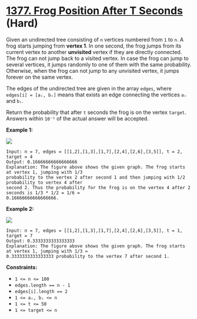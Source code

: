# [1377. Frog Position After T Seconds][link] (Hard)

[link]: https://leetcode.com/problems/frog-position-after-t-seconds/

Given an undirected tree consisting of `n` vertices numbered from `1` to `n`. A frog starts jumping
from **vertex 1**. In one second, the frog jumps from its current vertex to another **unvisited**
vertex if they are directly connected. The frog can not jump back to a visited vertex. In case the
frog can jump to several vertices, it jumps randomly to one of them with the same probability.
Otherwise, when the frog can not jump to any unvisited vertex, it jumps forever on the same vertex.

The edges of the undirected tree are given in the array `edges`, where `edges[i] = [aᵢ, bᵢ]` means
that exists an edge connecting the vertices `aᵢ` and `bᵢ`.

Return the probability that after `t` seconds the frog is on the vertex `target`. Answers within
`10⁻⁵` of the actual answer will be accepted.

**Example 1:**

![](https://assets.leetcode.com/uploads/2021/12/21/frog1.jpg)

```
Input: n = 7, edges = [[1,2],[1,3],[1,7],[2,4],[2,6],[3,5]], t = 2, target = 4
Output: 0.16666666666666666
Explanation: The figure above shows the given graph. The frog starts at vertex 1, jumping with 1/3
probability to the vertex 2 after second 1 and then jumping with 1/2 probability to vertex 4 after
second 2. Thus the probability for the frog is on the vertex 4 after 2 seconds is 1/3 * 1/2 = 1/6 =
0.16666666666666666.
```

**Example 2:**

 **![](https://assets.leetcode.com/uploads/2021/12/21/frog2.jpg)**

```
Input: n = 7, edges = [[1,2],[1,3],[1,7],[2,4],[2,6],[3,5]], t = 1, target = 7
Output: 0.3333333333333333
Explanation: The figure above shows the given graph. The frog starts at vertex 1, jumping with 1/3 =
0.3333333333333333 probability to the vertex 7 after second 1.
```

**Constraints:**

- `1 <= n <= 100`
- `edges.length == n - 1`
- `edges[i].length == 2`
- `1 <= aᵢ, bᵢ <= n`
- `1 <= t <= 50`
- `1 <= target <= n`
